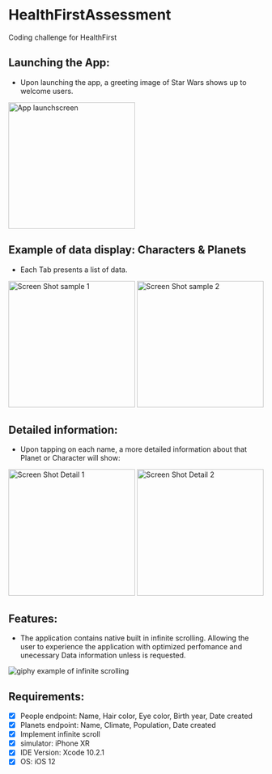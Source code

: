 # HealthFirstAssessment
Coding challenge for HealthFirst
## Launching the App:
- Upon launching the app, a greeting image of Star Wars shows up to welcome users.
<img width="250" alt="App launchscreen" src="https://user-images.githubusercontent.com/43827399/62829917-84a50400-bbc1-11e9-9aad-332f13e4f5e4.jpg">

## Example of data display: Characters & Planets
- Each Tab presents a list of data.

<img width="250" alt="Screen Shot sample 1" src="https://user-images.githubusercontent.com/43827399/62829836-d3519e80-bbbf-11e9-8942-a6a0a4360f6b.png">  <img width="250" alt="Screen Shot sample 2" src="https://user-images.githubusercontent.com/43827399/62829837-d3519e80-bbbf-11e9-920d-76b7f28a3630.png">

## Detailed information:
- Upon tapping on each name, a more detailed information about that Planet or Character will show:

<img width="250" alt="Screen Shot Detail 1" src="https://user-images.githubusercontent.com/43827399/62844910-e036c680-bc81-11e9-9817-dfd3be30f4e1.png">  <img width="250" alt="Screen Shot Detail 2" src="https://user-images.githubusercontent.com/43827399/62844911-e036c680-bc81-11e9-8724-34cce192513f.png">

## Features:
- The application contains native built in infinite scrolling. Allowing the user to experience the application with optimized perfomance and unecessary Data information unless is requested.

![giphy example of infinite scrolling](https://user-images.githubusercontent.com/43827399/62902798-f72af680-bd1d-11e9-94d7-ea829ce67254.gif)

## Requirements:
- [x] People endpoint: Name, Hair color, Eye color, Birth year, Date created
- [x] Planets endpoint: Name, Climate, Population, Date created
- [x] Implement infinite scroll
- [x] simulator: iPhone XR
- [x] IDE Version: Xcode 10.2.1 
- [x] OS: iOS 12
